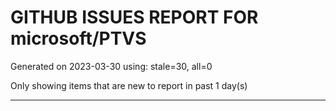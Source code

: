 
# GITHUB ISSUES REPORT FOR microsoft/PTVS


Generated on 2023-03-30 using: stale=30, all=0


Only showing items that are new to report in past 1 day(s)


---
